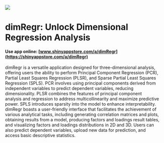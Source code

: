 ![](https://shiny-app-store3.s3.amazonaws.com/approvedapp/s240_FuBxO3SNVJdcdpKO2CEB0ZzZhPQ54vxA3qJLFwdK_logo_473.jpg)

# dimRegr: Unlock Dimensional Regression Analysis

#### Use app online: __[www.shinyappstore.com/a/dimRegr](https://shinyappstore.com/a/dimRegr)__

dimRegr is a versatile application designed for three-dimensional analysis, offering users the ability to perform Principal Component Regression (PCR), Partial Least Squares Regression (PLSR), and Sparse Partial Least Squares Regression (SPLS). PCR involves using principal components derived from independent variables to predict dependent variables, reducing dimensionality. PLSR combines the features of principal component analysis and regression to address multicollinearity and maximize predictive power. SPLS introduces sparsity into the model to enhance interpretability. dimRegr boasts a user-friendly interface that facilitates the achievement of various analytical tasks, including generating correlation matrices and plots, obtaining results from a model, producing factors and loadings result tables, and visualizing factors and loadings distributions in 2D and 3D. Users can also predict dependent variables, upload new data for prediction, and access basic descriptive statistics.

